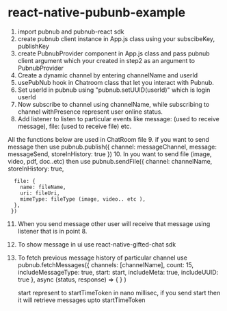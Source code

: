 # react-native-pubunb-example

1. import pubnub and pubnub-react sdk
2. create pubnub client instance in App.js class using your subscibeKey, publishKey
3. create PubnubProvider component in App.js class and pass pubnub client argument which your created in step2 as an argument to PubnubProvider
4. Create a dynamic channel by entering channelName and userId
5. usePubNub hook in Chatroom class that let you interact with Pubnub.
6. Set userId in pubnub using "pubnub.setUUID(userId)" which is login userId
7. Now subscribe to channel using channelName, while subscribing to channel withPresence represent user online status.
8. Add listener to listen to particular events like message: (used to receive message), file: (used to receive file) etc.

All the functions below are used in ChatRoom file
9. if you want to send message then use  pubnub.publish({
        channel: messageChannel,
        message: messageSend,
        storeInHistory: true
      })
10. In you want to send file (image, video, pdf, doc..etc) then use pubnub.sendFile({
      channel: channelName,
      storeInHistory: true,
    
      file: {
        name: fileName,
        uri: fileUri,
        mimeType: fileType (image, video.. etc ),
      },
     })
11. When you send message other user will receive that message using listener that is in point 8.
12. To show message in ui use react-native-gifted-chat sdk 
13. To fetch previous message history of particular channel use       
         pubnub.fetchMessages({
          channels: [channelName],
          count: 15,
          includeMessageType: true,
          start: start, 
          includeMeta: true,
          includeUUID: true
        },
        async (status, response) => {
            }
            )

    start represent to startTimeToken in nano millisec, if you send start then it will retrieve messages upto startTimeToken